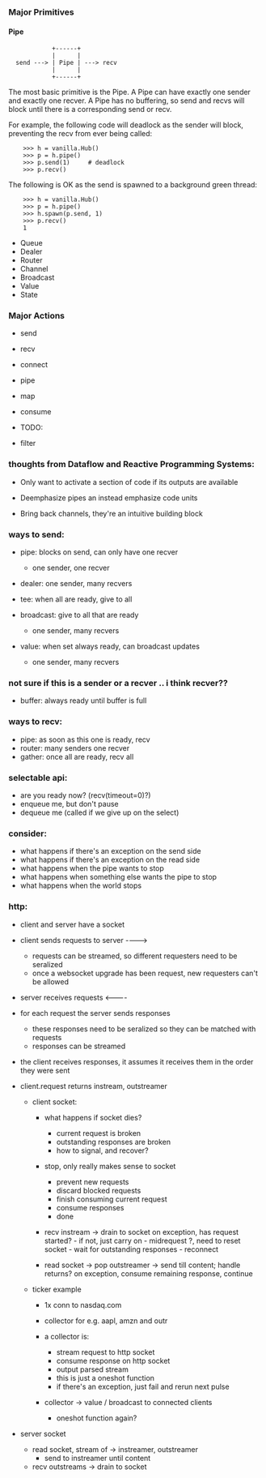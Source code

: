 ### Major Primitives

#### Pipe

```
            +------+
            |      |
  send ---> | Pipe | ---> recv
            |      |
            +------+
```

The most basic primitive is the Pipe. A Pipe can have exactly one sender and
exactly one recver. A Pipe has no buffering, so send and recvs will block until
there is a corresponding send or recv.

For example, the following code will deadlock as the sender will block,
preventing the recv from ever being called:

```
    >>> h = vanilla.Hub()
    >>> p = h.pipe()
    >>> p.send(1)     # deadlock
    >>> p.recv()
```

The following is OK as the send is spawned to a background green thread:

```
    >>> h = vanilla.Hub()
    >>> p = h.pipe()
    >>> h.spawn(p.send, 1)
    >>> p.recv()
    1
```

- Queue
- Dealer
- Router
- Channel
- Broadcast
- Value
- State

### Major Actions

- send
- recv
- connect
- pipe
- map
- consume

- TODO:
- filter

### thoughts from Dataflow and Reactive Programming Systems:

- Only want to activate a section of code if its outputs are available

- Deemphasize pipes an instead emphasize code units

- Bring back channels, they're an intuitive building block


### ways to send:

- pipe: blocks on send, can only have one recver
    - one sender, one recver

- dealer: one sender, many recvers

- tee: when all are ready, give to all

- broadcast: give to all that are ready
    - one sender, many recvers

- value: when set always ready, can broadcast updates
    - one sender, many recvers


### not sure if this is a sender or a recver .. i think recver??

- buffer: always ready until buffer is full


### ways to recv:

- pipe: as soon as this one is ready, recv
- router: many senders one recver
- gather: once all are ready, recv all


### selectable api:

- are you ready now? (recv(timeout=0)?)
- enqueue me, but don't pause
- dequeue me (called if we give up on the select)


### consider:

- what happens if there's an exception on the send side
- what happens if there's an exception on the read side
- what happens when the pipe wants to stop
- what happens when something else wants the pipe to stop
- what happens when the world stops


### http:

- client and server have a socket

- client sends requests to server ---->
    - requests can be streamed, so different requesters need to be seralized
    - once a websocket upgrade has been request, new requesters can't be allowed

- server receives requests <----

- for each request the server sends responses
    - these responses need to be seralized so they can be matched with requests
    - responses can be streamed

- the client receives responses, it assumes it receives them in the order they
  were sent

- client.request returns instream, outstreamer

    - client socket:
        - what happens if socket dies?
            - current request is broken
            - outstanding responses are broken
            - how to signal, and recover?

        - stop, only really makes sense to socket
            - prevent new requests
            - discard blocked requests
            - finish consuming current request
            - consume responses
            - done

        - recv instream -> drain to socket
            on exception, has request started?
                - if not, just carry on
                - midrequest ?, need to reset socket
                    - wait for outstanding responses
                    - reconnect

        - read socket -> pop outstreamer -> send till content; handle returns?
            on exception, consume remaining response, continue

    - ticker example

        - 1x conn to nasdaq.com
        - collector for e.g. aapl, amzn and outr
        - a collector is:
            - stream request to http socket
            - consume response on http socket
            - output parsed stream
            - this is just a oneshot function
            - if there's an exception, just fail and rerun next pulse

        - collector -> value / broadcast to connected clients
            - oneshot function again?


- server socket
    - read socket, stream of -> instreamer, outstreamer
        - send to instreamer until content
    - recv outstreams -> drain to socket
